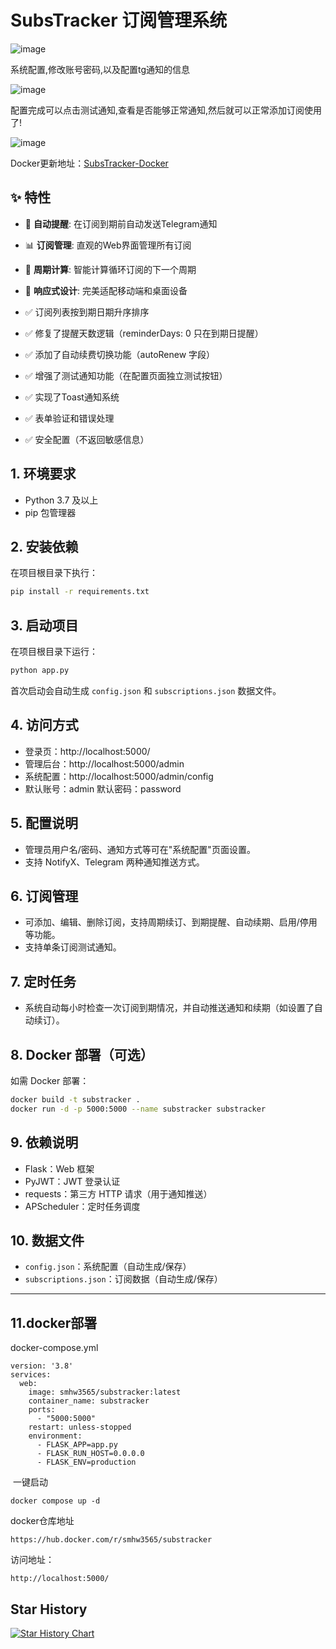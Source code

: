 # SubsTracker 订阅管理系统

![image](https://github.com/user-attachments/assets/22ff1592-7836-4f73-aa13-24e9d43d7064)

系统配置,修改账号密码,以及配置tg通知的信息

![image](https://github.com/user-attachments/assets/f6db2089-28a1-439d-9de0-412ee4b2807f)

配置完成可以点击测试通知,查看是否能够正常通知,然后就可以正常添加订阅使用了!

![image](https://github.com/user-attachments/assets/af530379-332c-4482-9e6e-229a9e24775e)

Docker更新地址：[SubsTracker-Docker](https://github.com/xymn2023/SubsTracker-Docker)

## ✨ 特性

- 🔔 **自动提醒**: 在订阅到期前自动发送Telegram通知
- 📊 **订阅管理**: 直观的Web界面管理所有订阅
- 🔄 **周期计算**: 智能计算循环订阅的下一个周期
- 📱 **响应式设计**: 完美适配移动端和桌面设备

- ✅ 订阅列表按到期日期升序排序 

- ✅ 修复了提醒天数逻辑（reminderDays: 0 只在到期日提醒） 

- ✅ 添加了自动续费切换功能（autoRenew 字段） 

- ✅ 增强了测试通知功能（在配置页面独立测试按钮） 

- ✅ 实现了Toast通知系统 

- ✅ 表单验证和错误处理 

- ✅ 安全配置（不返回敏感信息） 



## 1. 环境要求

- Python 3.7 及以上
- pip 包管理器

## 2. 安装依赖

在项目根目录下执行：

```bash
pip install -r requirements.txt
```

## 3. 启动项目

在项目根目录下运行：

```bash
python app.py
```

首次启动会自动生成 `config.json` 和 `subscriptions.json` 数据文件。

## 4. 访问方式

- 登录页：http://localhost:5000/
- 管理后台：http://localhost:5000/admin
- 系统配置：http://localhost:5000/admin/config
- 默认账号：admin   默认密码：password

## 5. 配置说明

- 管理员用户名/密码、通知方式等可在"系统配置"页面设置。
- 支持 NotifyX、Telegram 两种通知推送方式。

## 6. 订阅管理

- 可添加、编辑、删除订阅，支持周期续订、到期提醒、自动续期、启用/停用等功能。
- 支持单条订阅测试通知。

## 7. 定时任务

- 系统自动每小时检查一次订阅到期情况，并自动推送通知和续期（如设置了自动续订）。

## 8. Docker 部署（可选）

如需 Docker 部署：

```bash
docker build -t substracker .
docker run -d -p 5000:5000 --name substracker substracker
```

## 9. 依赖说明

- Flask：Web 框架
- PyJWT：JWT 登录认证
- requests：第三方 HTTP 请求（用于通知推送）
- APScheduler：定时任务调度

## 10. 数据文件

- `config.json`：系统配置（自动生成/保存）
- `subscriptions.json`：订阅数据（自动生成/保存）

---

## 11.docker部署

docker-compose.yml



```
version: '3.8'
services:
  web:
    image: smhw3565/substracker:latest
    container_name: substracker
    ports:
      - "5000:5000"
    restart: unless-stopped
    environment:
      - FLASK_APP=app.py
      - FLASK_RUN_HOST=0.0.0.0
      - FLASK_ENV=production
```

​  一键启动  

```
docker compose up -d
```

docker仓库地址


```
https://hub.docker.com/r/smhw3565/substracker
```

访问地址：

```
http://localhost:5000/
```




## Star History

[![Star History Chart](https://api.star-history.com/svg?repos=xymn2023/SubsTracker&type=Date)](https://www.star-history.com/#xymn2023/SubsTracker&Date)













